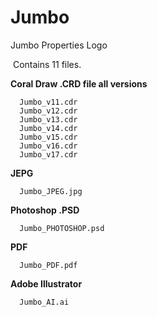 # Jumbo
Jumbo Properties Logo

​
Contains 11 files.

__Coral Draw .CRD file all versions__

      Jumbo_v11.cdr
      Jumbo_v12.cdr 
      Jumbo_v13.cdr
      Jumbo_v14.cdr
      Jumbo_v15.cdr
      Jumbo_v16.cdr
      Jumbo_v17.cdr

__JEPG__

      Jumbo_JPEG.jpg

__Photoshop .PSD__

      Jumbo_PHOTOSHOP.psd

__PDF__

      Jumbo_PDF.pdf

__Adobe Illustrator__

      Jumbo_AI.ai


